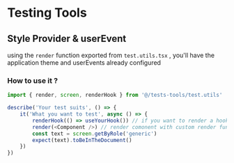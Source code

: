 # Testing Tools

## Style Provider & userEvent

using the `render` function exported from `test.utils.tsx` , you'll have the application theme and userEvents already configured

### How to use it ?

```ts
import { render, screen, renderHook } from '@/tests-tools/test.utils'

describe('Your test suits', () => {
	it('What you want to test', async () => {
		renderHook(() => useYourHook()) // if you want to render a hook
		render(<Component />) // render comonent with custom render function
		const text = screen.getByRole('generic')
		expect(text).toBeInTheDocument()
	})
})
```
